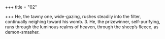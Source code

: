 +++
title = "02"

+++
He, the tawny one, wide-gazing, rushes steadily into the filter,
continually neighing toward his womb. 3. He, the prizewinner, self-purifying, runs through the luminous realms of  heaven,
through the sheep’s fleece, as demon-smasher.
